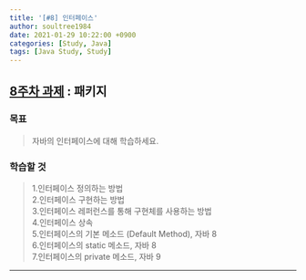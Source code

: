 ```yaml
---
title: '[#8] 인터페이스'
author: soultree1984
date: 2021-01-29 10:22:00 +0900
categories: [Study, Java]
tags: [Java Study, Study]
---
```


## [**8주차 과제**][4] : 패키지
[4]: https://github.com/whiteship/live-study/issues/8

### 목표
> 자바의 인터페이스에 대해 학습하세요.

### 학습할 것
> 1.인터페이스 정의하는 방법 <br/>
> 2.인터페이스 구현하는 방법 <br/>
> 3.인터페이스 레퍼런스를 통해 구현체를 사용하는 방법 <br/>
> 4.인터페이스 상속 <br/>
> 5.인터페이스의 기본 메소드 (Default Method), 자바 8 <br/>
> 6.인터페이스의 static 메소드, 자바 8 <br/>
> 7.인터페이스의 private 메소드, 자바 9 <br/>

<hr/>
